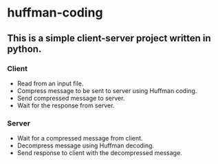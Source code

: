 # huffman-coding

## This is a simple client-server project written in python. 

### Client
* Read from an input file.
* Compress message to be sent to server using Huffman coding.
* Send compressed message to server.
* Wait for the response from server.
  
### Server
* Wait for a compressed message from client.
* Decompress message using Huffman decoding.
* Send response to client with the decompressed message.
